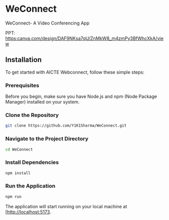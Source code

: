 # WeConnect
WeConnect- A Video Conferencing App

PPT:   [https:canva.com/design/DAF9NKsa7qU/ZnMkW8_m4zmPy3BfWhcXkA/view](https://www.canva.com/design/DAF9NKsa7qU/ZnMkW8_m4zmPy3BfWhcXkA)


## Installation

To get started with AICTE Webconnect, follow these simple steps:

### Prerequisites

Before you begin, make sure you have Node.js and npm (Node Package Manager) installed on your system.

### Clone the Repository

```bash
git clone https://github.com/Y1K1Sharma/WeConnect.git
```

### Navigate to the Project Directory

```bash
cd WeConnect
```

### Install Dependencies

```bash
npm install
```

### Run the Application

```bash
npm run
```

The application will start running on your local machine at [[http://localhost:5173](http://localhost:5173/).
